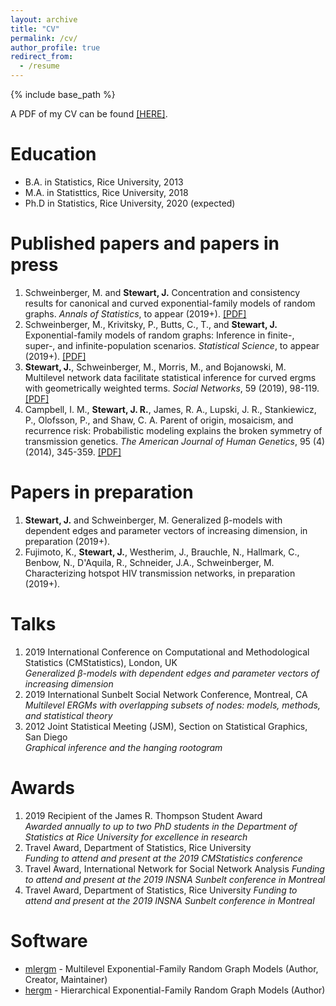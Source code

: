 ```yaml
---
layout: archive
title: "CV"
permalink: /cv/
author_profile: true
redirect_from:
  - /resume
---
```


{% include base_path %}

A PDF of my CV can be found <a href="https://jrstew.github.io/files/cv.pdf">[HERE]</a>.

Education
======
* B.A. in Statistics, Rice University, 2013
* M.A. in Statisttics, Rice University, 2018
* Ph.D in Statistics, Rice University, 2020 (expected)


Published papers and papers in press
======
<ol>
<li>
Schweinberger, M. and <b>Stewart, J.</b>
Concentration and consistency results for canonical and curved exponential-family models of random graphs.
<i>Annals of Statistics</i>, to appear (2019+).
<a href="https://jrstew.github.io/files/aos.pdf">[PDF]</a>
</li>
<li>
Schweinberger, M., Krivitsky, P., Butts, C., T., and <b>Stewart, J.</b>
Exponential-family models of random graphs: Inference in finite-, super-, and infinite-population scenarios.
<i>Statistical Science</i>, to appear (2019+).
<a href="https://jrstew.github.io/files/stat_science.pdf">[PDF]</a>
</li>
<li>
<b>Stewart, J.</b>, Schweinberger, M., Morris, M., and Bojanowski, M.
Multilevel network data facilitate statistical inference for curved ergms with geometrically weighted terms.
<i>Social Networks</i>, 59 (2019), 98-119.
<a href="https://jrstew.github.io/files/social_networks.pdf">[PDF]</a>
</li>
<li>
Campbell, I. M., <b>Stewart, J. R.</b>, James, R. A., Lupski, J. R., Stankiewicz, P., Olofsson, P., and Shaw, C. A.
Parent of origin, mosaicism, and recurrence risk: Probabilistic modeling explains the broken symmetry of transmission genetics.
<i>The American Journal of Human Genetics</i>, 95 (4) (2014), 345-359.
<a href="https://jrstew.github.io/files/ajhg.pdf">[PDF]</a>
</li>
</ol>


Papers in preparation
===========
<ol>
<li>
<b>Stewart, J.</b> and Schweinberger, M.
Generalized β-models with dependent edges and parameter vectors of increasing dimension, in preparation (2019+).
</li>
<li>
Fujimoto, K., <b>Stewart, J.</b>, Westherim, J., Brauchle, N., Hallmark, C., Benbow, N., D&#39;Aquila, R., Schneider, J.A., Schweinberger, M.
Characterizing hotspot HIV transmission networks, in preparation (2019+).
</li>
</ol>

  
Talks
======
<ol>
<li>
2019 International Conference on Computational and Methodological Statistics (CMStatistics), London, UK<br>
<i>Generalized β-models with dependent edges and parameter vectors of increasing dimension</i>
</li>
<li>
2019 International Sunbelt Social Network Conference, Montreal, CA<br>
<i>Multilevel ERGMs with overlapping subsets of nodes: models, methods, and statistical theory</i>
</li>
<li>
2012 Joint Statistical Meeting (JSM), Section on Statistical Graphics, San Diego<br>
<i>Graphical inference and the hanging rootogram</i>
</li>
</ol>


Awards
=======
<ol>
<li>
2019 Recipient of the James R. Thompson Student Award<br>
<i>Awarded annually to up to two PhD students in the Department of Statistics at Rice University for excellence in research</i>
</li>
<li>
Travel Award, Department of Statistics, Rice University<br>
<i>Funding to attend and present at the 2019 CMStatistics conference</i>
</li>
<li>
Travel Award, International Network for Social Network Analysis 
<i>Funding to attend and present at the 2019 INSNA Sunbelt conference in Montreal</i>
</li>
<li>
Travel Award, Department of Statistics, Rice University 
<i>Funding to attend and present at the 2019 INSNA Sunbelt conference in Montreal</i>
</li>
</ol>


 
Software 
======
<ul>
  <li><a href="https://cran.r-project.org/package=mlergm">mlergm</a> - Multilevel Exponential-Family Random Graph Models (Author, Creator, Maintainer)</li>
  <li><a href="https://cran.r-project.org/package=hergm">hergm</a> - Hierarchical Exponential-Family Random Graph Models (Author)</li>
</ul>

 
